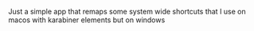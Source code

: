 Just a simple app that remaps some system wide shortcuts that I use on macos with karabiner elements but on windows
